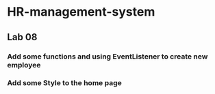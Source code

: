 # HR-management-system
## Lab 08
### Add some functions and using EventListener to create new employee
### Add some Style to the home page

